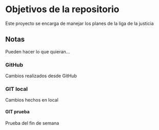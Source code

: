 # Objetivos de la repositorio

Este proyecto se encarga de manejar los planes de la liga de la justicia


## Notas
Pueden hacer lo que quieran...


### GitHub
Cambios realizados desde GitHub

### GIT local
Cambios hechos en local

#### GIT prueba
Prueba del fin de semana
